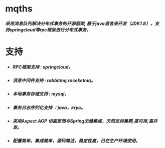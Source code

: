 mqths 
================

#####  采用消息队列解决分布式事务的开源框架, 基于java语言来开发（JDK1.8），支持springcloud等rpc框架进行分布式事务。

#  支持

  * ##### RPC框架支持 : springcloud。

  * ##### 消息中间件支持 : rabbitmq,roceketmq。

  * ##### 本地事务存储支持 : mysql。

  * ##### 事务日志序列化支持 ：java，kryo。

  * ##### 采用Aspect AOP 切面思想与Spring无缝集成，天然支持集群,高可用,高并发。

  * #####  配置简单，集成简单，源码简洁，稳定性高，已在生产环境使用。


